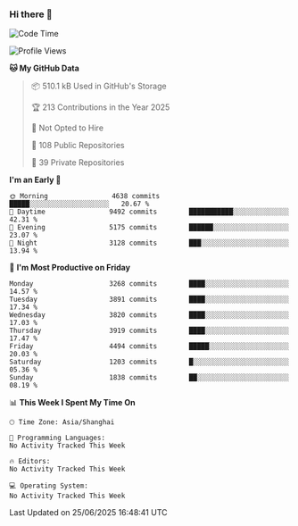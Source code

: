 ### Hi there 👋

<!--
**qbosen/qbosen** is a ✨ _special_ ✨ repository because its `README.md` (this file) appears on your GitHub profile.

Here are some ideas to get you started:

- 🔭 I’m currently working on ...
- 🌱 I’m currently learning ...
- 👯 I’m looking to collaborate on ...
- 🤔 I’m looking for help with ...
- 💬 Ask me about ...
- 📫 How to reach me: ...
- 😄 Pronouns: ...
- ⚡ Fun fact: ...
-->

<!--START_SECTION:waka-->
![Code Time](http://img.shields.io/badge/Code%20Time-2%2C111%20hrs%2036%20mins-blue)

![Profile Views](http://img.shields.io/badge/Profile%20Views-0-blue)

**🐱 My GitHub Data** 

> 📦 510.1 kB Used in GitHub's Storage 
 > 
> 🏆 213 Contributions in the Year 2025
 > 
> 🚫 Not Opted to Hire
 > 
> 📜 108 Public Repositories 
 > 
> 🔑 39 Private Repositories 
 > 
**I'm an Early 🐤** 

```text
🌞 Morning                4638 commits        █████░░░░░░░░░░░░░░░░░░░░   20.67 % 
🌆 Daytime                9492 commits        ███████████░░░░░░░░░░░░░░   42.31 % 
🌃 Evening                5175 commits        ██████░░░░░░░░░░░░░░░░░░░   23.07 % 
🌙 Night                  3128 commits        ███░░░░░░░░░░░░░░░░░░░░░░   13.94 % 
```
📅 **I'm Most Productive on Friday** 

```text
Monday                   3268 commits        ████░░░░░░░░░░░░░░░░░░░░░   14.57 % 
Tuesday                  3891 commits        ████░░░░░░░░░░░░░░░░░░░░░   17.34 % 
Wednesday                3820 commits        ████░░░░░░░░░░░░░░░░░░░░░   17.03 % 
Thursday                 3919 commits        ████░░░░░░░░░░░░░░░░░░░░░   17.47 % 
Friday                   4494 commits        █████░░░░░░░░░░░░░░░░░░░░   20.03 % 
Saturday                 1203 commits        █░░░░░░░░░░░░░░░░░░░░░░░░   05.36 % 
Sunday                   1838 commits        ██░░░░░░░░░░░░░░░░░░░░░░░   08.19 % 
```


📊 **This Week I Spent My Time On** 

```text
🕑︎ Time Zone: Asia/Shanghai

💬 Programming Languages: 
No Activity Tracked This Week

🔥 Editors: 
No Activity Tracked This Week

💻 Operating System: 
No Activity Tracked This Week
```


 Last Updated on 25/06/2025 16:48:41 UTC
<!--END_SECTION:waka-->
